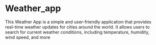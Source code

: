 # Weather_app
This Weather App is a simple and user-friendly application that provides real-time weather updates for cities around the world. It allows users to search for current weather conditions, including temperature, humidity, wind speed, and more
